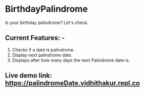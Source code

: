 # BirthdayPalindrome
 Is your birthday palindrome? Let's check.

 ## Current Features: -
 1. Checks if a date is palindrome.
 2. Display next palindrome date.
 3. Displays after how many days the next Palindrome date is.

 ## Live demo link: https://palindromeDate.vidhithakur.repl.co
